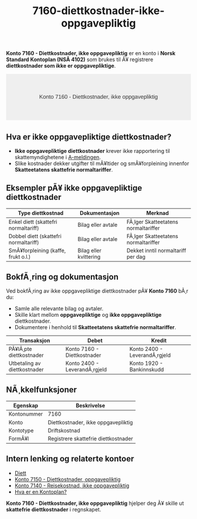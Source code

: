 ﻿---
title: "7160-diettkostnader-ikke-oppgavepliktig"
meta_title: "7160-diettkostnader-ikke-oppgavepliktig"
meta_description: '**Konto 7160 - Diettkostnader, ikke oppgavepliktig** er en konto i **Norsk Standard Kontoplan (NSÂ 4102)** som brukes til Ã¥ registrere **diettkostnader som ikk...'
slug: 7160-diettkostnader-ikke-oppgavepliktig
type: blog
layout: pages/single
---

**Konto 7160 - Diettkostnader, ikke oppgavepliktig** er en konto i **Norsk Standard Kontoplan (NSÂ 4102)** som brukes til Ã¥ registrere **diettkostnader som ikke er oppgavepliktige**.

![Illustrasjon av konto 7160 Diettkostnader, ikke oppgavepliktig](7160-diettkostnader-ikke-oppgavepliktig-image.svg)

## Hva er ikke oppgavepliktige diettkostnader?

* **Ikke oppgavepliktige diettkostnader** krever ikke rapportering til skattemyndighetene i [A-meldingen](/blogs/regnskap/hva-er-a-melding "Hva er A-melding? Komplett Guide til A-meldingen").
* Slike kostnader dekker utgifter til mÃ¥ltider og smÃ¥forpleining innenfor **Skatteetatens skattefrie normaltariffer**.

## Eksempler pÃ¥ ikke oppgavepliktige diettkostnader

| Type diettkostnad                          | Dokumentasjon           | Merknad                             |
|--------------------------------------------|-------------------------|-------------------------------------|
| Enkel diett (skattefri normaltariff)       | Bilag eller avtale      | FÃ¸lger Skatteetatens normaltariffer |
| Dobbel diett (skattefri normaltariff)      | Bilag eller avtale      | FÃ¸lger Skatteetatens normaltariffer |
| SmÃ¥forpleining (kaffe, frukt o.l.)         | Bilag eller kvittering  | Dekket inntil normaltariff per dag  |

## BokfÃ¸ring og dokumentasjon

Ved bokfÃ¸ring av ikke oppgavepliktige diettkostnader pÃ¥ **Konto 7160** bÃ¸r du:

* Samle alle relevante bilag og avtaler.
* Skille klart mellom **oppgavepliktige** og **ikke oppgavepliktige** diettkostnader.
* Dokumentere i henhold til **Skatteetatens skattefrie normaltariffer**.

| Transaksjon                      | Debet                        | Kredit                       |
|----------------------------------|------------------------------|------------------------------|
| PÃ¥lÃ¸pte diettkostnader           | Konto 7160 - Diettkostnader  | Konto 2400 - LeverandÃ¸rgjeld |
| Utbetaling av diettkostnader     | Konto 2400 - LeverandÃ¸rgjeld | Konto 1920 - Bankinnskudd    |

## NÃ¸kkelfunksjoner

| Egenskap      | Beskrivelse                              |
|---------------|------------------------------------------|
| Kontonummer   | 7160                                     |
| Konto         | Diettkostnader, ikke oppgavepliktig      |
| Kontotype     | Driftskostnad                            |
| FormÃ¥l        | Registrere skattefrie diettkostnader     |

## Intern lenking og relaterte kontoer

* [Diett](/blogs/regnskap/diett "Diett: Guide til normaltariffer, regler og regnskapsfÃ¸ring av diett")
* [Konto 7150 - Diettkostnader, oppgavepliktig](/blogs/kontoplan/7150-diettkostnader-oppgavepliktig "Konto 7150 - Diettkostnader, oppgavepliktig: Guide til oppgavepliktige diettkostnader i Norsk Standard Kontoplan")
* [Konto 7140 - Reisekostnad, ikke oppgavepliktig](/blogs/kontoplan/7140-reisekostnad-ikke-oppgavepliktig "Konto 7140 - Reisekostnad, ikke oppgavepliktig: Komplett Guide til Ikke Oppgavepliktige Reisekostnader")
* [Hva er en Kontoplan?](/blogs/regnskap/hva-er-kontoplan "Hva er en Kontoplan? Komplett Guide til Kontoplaner i Norsk Regnskap")

**Konto 7160 - Diettkostnader, ikke oppgavepliktig** hjelper deg Ã¥ skille ut **skattefrie diettkostnader** i regnskapet.
